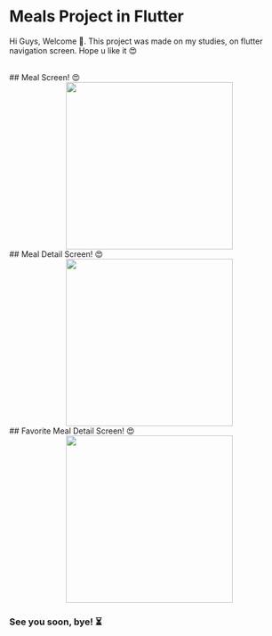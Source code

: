

<h1> Meals Project in Flutter </h1>
<p> Hi Guys, Welcome 👋. This project was made on my studies, on flutter navigation screen. Hope u like it 😍</p>
<br>
<span align="center">
##  Meal Screen! 😍  
</span>

<div align="center">
<img src="https://user-images.githubusercontent.com/123221156/213841307-1615f960-da30-4041-aa56-442237bfe808.png" width="300px" />
</div>


<span align="center">
##  Meal Detail Screen! 😍  
</span>

<div align="center">
<img src="https://user-images.githubusercontent.com/123221156/213841475-d65f7918-0253-4aa9-a682-ff2960d8d131.png" width="300px" />
</div>


<span align="center">
##  Favorite Meal Detail Screen! 😍  
</span>

<div align="center">
<img src="https://user-images.githubusercontent.com/123221156/213841477-9abdeeb0-42da-42fd-abde-cfd399753b18.png" width="300px" />
</div>



<h3> See you soon, bye! ⏳</h3>
